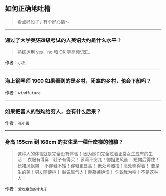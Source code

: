 ## 如何正确地吐槽

> 看点好段子，有个好心情～


 
---

### 通过了大学英语四级考试的人英语大约是什么水平？

> 熟练运用 yes、no 和 OK 等高频词汇。


作者：`小杰`

---

### 海上钢琴师 1900 如果看到的是乡村，闭塞的乡村，他会下船吗？

> 


作者：`windfuture`

---

### 如果把富人的钱均给穷人，会有什么后果？

> 


作者：`张小震`

---

### 身高 155cm 到 168cm 的女生是一種什麽樣的體驗？

> 这种人的体验就是完全没有体验！
> 因为她们完全过着正常女生应有的生活！
> 衣服有得穿！鞋子有得买！
> 萝莉不突兀！御姐更风骚！
> 短裙后得住！长裙风飘飘！
> 不穿鞋不矮！穿鞋更显高！
> 低处弯腰捡！高处够得着！
> 要是生的美！男友随便挑！
> 越说越气人！羡慕嫉妒恨！
> 你说我为啥！不是这种人！


作者：`爱吃章鱼的小丸子`
